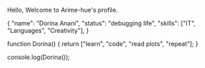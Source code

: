 Hello, Welcome to Arime-hue's profile.

{
  "name": "Dorina Anani",
  "status": "debugging life",
  "skills": ["IT", "Languages", "Creativity"],
}

function Dorina() {
  return ["learn", "code", "read plots", "repeat"];
}

console.log(Dorina());
